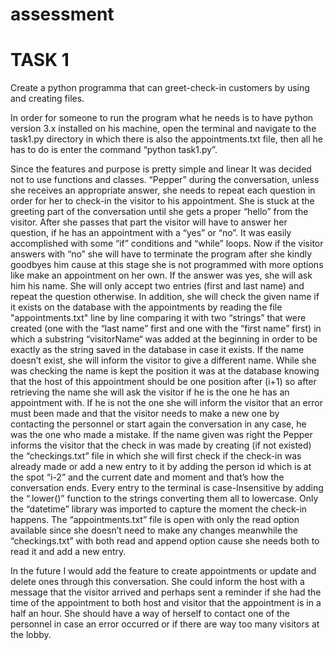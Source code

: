 # assessment
# TASK 1

Create a python programma that can greet-check-in customers by using and creating files.

In order for someone to run the program what he needs is to have python version 3.x installed on his machine, open the terminal and navigate to the task1.py directory in which there is also the appointments.txt file, then all he has to do is enter the command “python task1.py”. 

Since the features and purpose is pretty simple and linear It was decided not to use functions and classes. “Pepper” during the conversation, unless she receives an appropriate answer, she needs to repeat each question in order for her to check-in the visitor to his appointment. She is stuck at the greeting part of the conversation until she gets a proper “hello” from the visitor. After she passes that part the visitor will have to answer her question, if he has an appointment with a “yes” or “no”. It was easily accomplished with some “if” conditions and “while” loops. Now if the visitor answers with “no” she will have to terminate the program after she kindly goodbyes him cause at this stage she is not programmed with more options like make an appointment on her own. If the answer was yes, she will ask him his name. She will only accept two entries (first and last name) and repeat the question otherwise. In addition, she will check the given name if it exists on the database with the appointments by reading the file "appointments.txt" line by line comparing it with two “strings” that were created (one with the “last name” first and one with the “first name” first) in which a substring “visitorName“ was added at the beginning in order to be exactly as the string saved in the database in case it exists. If the name doesn’t exist, she will inform the visitor to give a different name.
While she was checking the name is kept the position it was at the database knowing that the host of this appointment should be one position after (i+1) so after retrieving the name she will ask the visitor if he is the one he has an appointment with. If he is not the one she will inform the visitor that an error must been made and that the visitor needs to make a new one by contacting the personnel or start again the conversation in any case, he was the one who made a mistake. If the name given was right the Pepper informs the visitor that the check in was made by creating (if not existed) the “checkings.txt” file in which she will first check if the check-in was already made or add a new entry to it by adding the person id which is at the spot “i-2” and the current date and moment and that’s how the conversation ends.
Every entry to the terminal is case-Insensitive by adding the “.lower()” function to the strings converting them all to lowercase. Only the “datetime” library was imported to capture the moment the check-in happens. The “appointments.txt” file is open with only the read option available since she doesn’t need to make any changes meanwhile the “checkings.txt” with both read and append option cause she needs both to read it and add a new entry.

In the future I would add the feature to create appointments or update and delete ones through this conversation. She could inform the host with a message that the visitor arrived and perhaps sent a reminder if she had the time of the appointment to both host and visitor that the appointment is in a half an hour. She should have a way of herself to contact one of the personnel in case an error occurred or if there are way too many visitors at the lobby.


